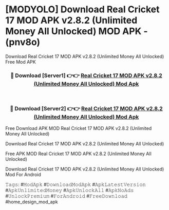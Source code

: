 # [MODYOLO] Download Real Cricket 17 MOD APK v2.8.2 (Unlimited Money All Unlocked) MOD APK - (pnv8o)
Download Real Cricket 17 MOD APK v2.8.2 (Unlimited Money All Unlocked) Free Mod APK

<div align="center">
<h3>🔴 Download [Server1] 👉👉 <a href="https://apk-comot.site?title=Real_Cricket_17_MOD_APK_v2.8.2_(Unlimited_Money_All_Unlocked)">Real Cricket 17 MOD APK v2.8.2 (Unlimited Money All Unlocked) Mod Apk</a></h3><br>

<h3>🔴 Download [Server2] 👉👉 <a href="https://apk-comot.site?title=Real_Cricket_17_MOD_APK_v2.8.2_(Unlimited_Money_All_Unlocked)">Real Cricket 17 MOD APK v2.8.2 (Unlimited Money All Unlocked) Mod Apk</a></h3>
</div>


Free Download APK MOD Real Cricket 17 MOD APK v2.8.2 (Unlimited Money All Unlocked)

Download Real Cricket 17 MOD APK v2.8.2 (Unlimited Money All Unlocked) 

Free APK MOD Real Cricket 17 MOD APK v2.8.2 (Unlimited Money All Unlocked) 

Download Real Cricket 17 MOD APK v2.8.2 (Unlimited Money All Unlocked) Mod For Android

𝚃𝚊𝚐𝚜: #𝙼𝚘𝚍𝙰𝚙𝚔 #𝙳𝚘𝚠𝚗𝚕𝚘𝚊𝚍𝙼𝚘𝚍𝙰𝚙𝚔 #𝙰𝚙𝚔𝙻𝚊𝚝𝚎𝚜𝚝𝚅𝚎𝚛𝚜𝚒𝚘𝚗 #𝙰𝚙𝚔𝚄𝚗𝚕𝚒𝚖𝚒𝚝𝚎𝚍𝙼𝚘𝚗𝚎𝚢 #𝙰𝚙𝚔𝚄𝚗𝚕𝚘𝚌𝚔𝙰𝚕𝚕 #𝙰𝚙𝚔𝙽𝚘𝙰𝚍𝚜 #𝚄𝚗𝚕𝚘𝚌𝚔𝙿𝚛𝚎𝚖𝚒𝚞𝚖 #𝙵𝚘𝚛𝙰𝚗𝚍𝚛𝚘𝚒𝚍 #𝙵𝚛𝚎𝚎𝙳𝚘𝚠𝚗𝚕𝚘𝚊𝚍 #home_design_mod_apk